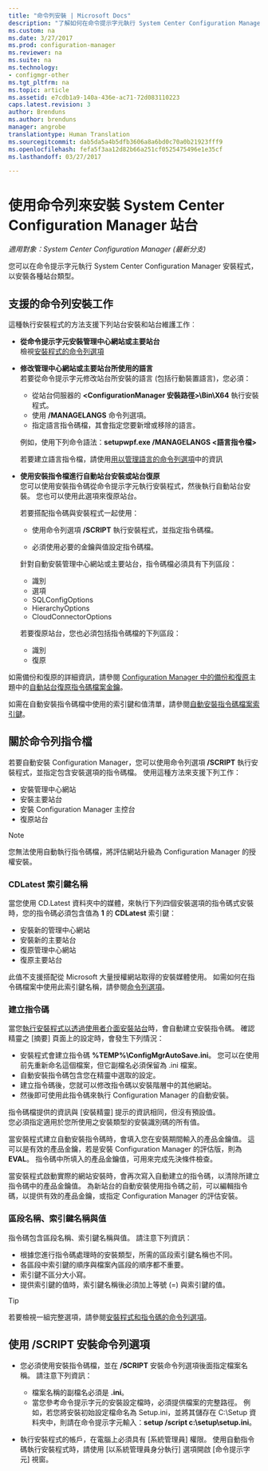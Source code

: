 ```yaml
---
title: "命令列安裝 | Microsoft Docs"
description: "了解如何在命令提示字元執行 System Center Configuration Manager 安裝程式，以進行各種站台安裝。"
ms.custom: na
ms.date: 3/27/2017
ms.prod: configuration-manager
ms.reviewer: na
ms.suite: na
ms.technology:
- configmgr-other
ms.tgt_pltfrm: na
ms.topic: article
ms.assetid: e7cdb1a9-140a-436e-ac71-72d083110223
caps.latest.revision: 3
author: Brenduns
ms.author: brenduns
manager: angrobe
translationtype: Human Translation
ms.sourcegitcommit: dab5da5a4b5dfb3606a8a6bd0c70a0b21923fff9
ms.openlocfilehash: fefa5f3aa12d82b66a251cf0525475496e1e35cf
ms.lasthandoff: 03/27/2017

---
```

# <a name="use-a-command-line-to-install-system-center-configuration-manager-sites"></a>使用命令列來安裝 System Center Configuration Manager 站台

*適用對象：System Center Configuration Manager (最新分支)*

 您可以在命令提示字元執行 System Center Configuration Manager 安裝程式，以安裝各種站台類型。

## <a name="supported-tasks-for-command-line-installations"></a>支援的命令列安裝工作
 這種執行安裝程式的方法支援下列站台安裝和站台維護工作︰

-   **從命令提示字元安裝管理中心網站或主要站台**  
  檢視[安裝程式的命令列選項](../../../../core/servers/deploy/install/command-line-options-for-setup.md)

-  **修改管理中心網站或主要站台所使用的語言**  
    若要從命令提示字元修改站台所安裝的語言 (包括行動裝置語言)，您必須：  

     -   從站台伺服器的 **&lt;ConfigurationManager 安裝路徑\>\Bin\X64** 執行安裝程式。
     -   使用 **/MANAGELANGS** 命令列選項。
     -   指定語言指令碼檔，其會指定您要新增或移除的語言。  

    例如，使用下列命令語法：**setupwpf.exe /MANAGELANGS &lt;語言指令檔\>**  

    若要建立語言指令檔，請使用[用以管理語言的命令列選項](../../../../core/servers/deploy/install/command-line-options-for-setup.md#bkmk_Lang)中的資訊  

-  **使用安裝指令檔進行自動站台安裝或站台復原**  
    您可以使用安裝指令碼從命令提示字元執行安裝程式，然後執行自動站台安裝。 您也可以使用此選項來復原站台。    

    若要搭配指令碼與安裝程式一起使用：  

    -   使用命令列選項 **/SCRIPT** 執行安裝程式，並指定指令碼檔。  

    -   必須使用必要的金鑰與值設定指令碼檔。  

    針對自動安裝管理中心網站或主要站台，指令碼檔必須具有下列區段：  

    -   識別    
    -   選項    
    -   SQLConfigOptions    
      -   HierarchyOptions    
    -   CloudConnectorOptions   

    若要復原站台，您也必須包括指令碼檔的下列區段：  

    -   識別  
    -   復原

如需備份和復原的詳細資訊，請參閱 [Configuration Manager 中的備份和復原](../../../../protect/understand/backup-and-recovery.md)主題中的[自動站台復原指令碼檔案金鑰](../../../../protect/understand/backup-and-recovery.md#BKMK_UnattendedSiteRecoveryKeys)。  

如需在自動安裝指令碼檔中使用的索引鍵和值清單，請參閱[自動安裝指令碼檔案索引鍵](../../../../core/servers/deploy/install/command-line-options-for-setup.md#bkmk_Unattended)。  

## <a name="about-the-command-line-script-file"></a>關於命令列指令檔  
 若要自動安裝 Configuration Manager，您可以使用命令列選項 **/SCRIPT** 執行安裝程式，並指定包含安裝選項的指令碼檔。 使用這種方法來支援下列工作：  

-   安裝管理中心網站  
-   安裝主要站台  
-   安裝 Configuration Manager 主控台  
-   復原站台  

> [!NOTE]  
>  您無法使用自動執行指令碼檔，將評估網站升級為 Configuration Manager 的授權安裝。  

### <a name="the-cdlatest-key-name"></a>CDLatest 索引鍵名稱
當您使用 CD.Latest 資料夾中的媒體，來執行下列四個安裝選項的指令碼式安裝時，您的指令碼必須包含值為 **1** 的 **CDLatest** 索引鍵：
- 安裝新的管理中心網站
- 安裝新的主要站台
- 復原管理中心網站
- 復原主要站台 

此值不支援搭配從 Microsoft 大量授權網站取得的安裝媒體使用。
如需如何在指令碼檔案中使用此索引鍵名稱，請參閱[命令列選項](/sccm/core/servers/deploy/install/command-line-options-for-setup)。



### <a name="create-the-script"></a>建立指令碼
當您[執行安裝程式以透過使用者介面安裝站台](../../../../core/servers/deploy/install/use-the-setup-wizard-to-install-sites.md)時，會自動建立安裝指令碼。  確認精靈之 [摘要] 頁面上的設定時，會發生下列情況：  

-   安裝程式會建立指令碼 **%TEMP%\ConfigMgrAutoSave.ini**。  您可以在使用前先重新命名這個檔案，但它副檔名必須保留為 .ini 檔案。  
-   自動安裝指令碼包含您在精靈中選取的設定。  
-   建立指令碼後，您就可以修改指令碼以安裝階層中的其他網站。  
-   然後即可使用此指令碼來執行 Configuration Manager 的自動安裝。  

指令碼檔提供的資訊與 [安裝精靈] 提示的資訊相同，但沒有預設值。   
您必須指定適用於您所使用之安裝類型的安裝識別碼的所有值。   

當安裝程式建立自動安裝指令碼時，會填入您在安裝期間輸入的產品金鑰值。 這可以是有效的產品金鑰，若是安裝 Configuration Manager 的評估版，則為 **EVAL**。 指令碼中所填入的產品金鑰值，可用來完成先決條件檢查。   

當安裝程式啟動實際的網站安裝時，會再次寫入自動建立的指令碼，以清除所建立指令碼中的產品金鑰值。 為新站台的自動安裝使用指令碼之前，可以編輯指令碼，以提供有效的產品金鑰，或指定 Configuration Manager 的評估安裝。  

### <a name="section-names-key-names-and-values"></a>區段名稱、索引鍵名稱與值
指令碼包含區段名稱、索引鍵名稱與值。 請注意下列資訊：
-   根據您進行指令碼處理時的安裝類型，所需的區段索引鍵名稱也不同。
-   各區段中索引鍵的順序與檔案內區段的順序都不重要。     
-   索引鍵不區分大小寫。  
-   提供索引鍵的值時，索引鍵名稱後必須加上等號 (=) 與索引鍵的值。    

> [!TIP]  
>  若要檢視一組完整選項，請參閱[安裝程式和指令碼的命令列選項](../../../../core/servers/deploy/install/command-line-options-for-setup.md)。  

## <a name="use-the-script-setup-command-line-option"></a>使用 /SCRIPT 安裝命令列選項

-   您必須使用安裝指令碼檔，並在 **/SCRIPT** 安裝命令列選項後面指定檔案名稱。 請注意下列資訊：   
    -   檔案名稱的副檔名必須是 **.ini**。  
    -   當您參考命令提示字元的安裝設定檔時，必須提供檔案的完整路徑。 例如，若您將安裝初始設定檔命名為 Setup.ini，並將其儲存在 C:\Setup 資料夾中，則請在命令提示字元輸入：**setup /script c:\setup\setup.ini**。  

-   執行安裝程式的帳戶，在電腦上必須具有 [系統管理員] 權限。 使用自動指令碼執行安裝程式時，請使用 [以系統管理員身分執行] 選項開啟 [命令提示字元] 視窗。   

